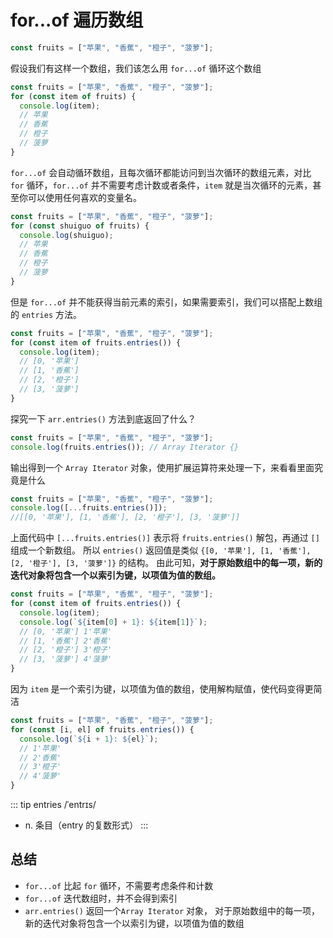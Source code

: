 # for...of 遍历数组

```javascript
const fruits = ["苹果", "香蕉", "橙子", "菠萝"];
```

假设我们有这样一个数组，我们该怎么用 `for...of` 循环这个数组

```javascript
const fruits = ["苹果", "香蕉", "橙子", "菠萝"];
for (const item of fruits) {
  console.log(item);
  // 苹果
  // 香蕉
  // 橙子
  // 菠萝
}
```

`for...of` 会自动循环数组，且每次循环都能访问到当次循环的数组元素，对比 `for` 循环，`for...of` 并不需要考虑计数或者条件，`item` 就是当次循环的元素，甚至你可以使用任何喜欢的变量名。

```javascript
const fruits = ["苹果", "香蕉", "橙子", "菠萝"];
for (const shuiguo of fruits) {
  console.log(shuiguo);
  // 苹果
  // 香蕉
  // 橙子
  // 菠萝
}
```

但是 `for...of` 并不能获得当前元素的索引，如果需要索引，我们可以搭配上数组的 `entries` 方法。

```javascript
const fruits = ["苹果", "香蕉", "橙子", "菠萝"];
for (const item of fruits.entries()) {
  console.log(item);
  // [0, '苹果']
  // [1, '香蕉']
  // [2, '橙子']
  // [3, '菠萝']
}
```

探究一下 `arr.entries()` 方法到底返回了什么？

```javascript
const fruits = ["苹果", "香蕉", "橙子", "菠萝"];
console.log(fruits.entries()); // Array Iterator {}
```

输出得到一个 `Array Iterator` 对象，使用扩展运算符来处理一下，来看看里面究竟是什么

```javascript
const fruits = ["苹果", "香蕉", "橙子", "菠萝"];
console.log([...fruits.entries()]);
//[[0, '苹果'], [1, '香蕉'], [2, '橙子'], [3, '菠萝']]
```

上面代码中 `[...fruits.entries()]` 表示将 `fruits.entries()` 解包，再通过 `[]` 组成一个新数组。
所以 `entries()` 返回值是类似 `{[0, '苹果'], [1, '香蕉'], [2, '橙子'], [3, '菠萝']}` 的结构。
由此可知，**对于原始数组中的每一项，新的迭代对象将包含一个以索引为键，以项值为值的数组。**

```javascript
const fruits = ["苹果", "香蕉", "橙子", "菠萝"];
for (const item of fruits.entries()) {
  console.log(item);
  console.log(`${item[0] + 1}: ${item[1]}`);
  // [0, '苹果'] 1'苹果'
  // [1, '香蕉'] 2'香蕉'
  // [2, '橙子'] 3'橙子'
  // [3, '菠萝'] 4'菠萝'
}
```

因为 `item` 是一个索引为键，以项值为值的数组，使用解构赋值，使代码变得更简洁

```javascript
const fruits = ["苹果", "香蕉", "橙子", "菠萝"];
for (const [i, el] of fruits.entries()) {
  console.log(`${i + 1}: ${el}`);
  // 1'苹果'
  // 2'香蕉'
  // 3'橙子'
  // 4'菠萝'
}
```

::: tip
entries /ˈentrɪs/

- n. 条目（entry 的复数形式）
  :::

## 总结

- `for...of` 比起 `for` 循环，不需要考虑条件和计数
- `for...of` 迭代数组时，并不会得到索引
- `arr.entries()` 返回一个`Array Iterator` 对象， 对于原始数组中的每一项，新的迭代对象将包含一个以索引为键，以项值为值的数组
